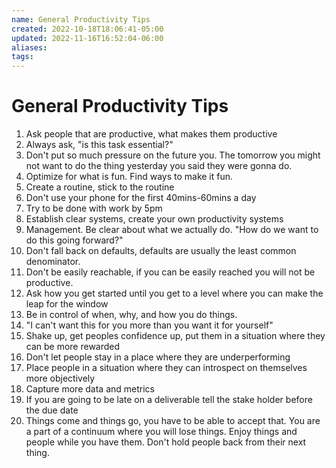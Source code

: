 ```yaml
---
name: General Productivity Tips
created: 2022-10-18T18:06:41-05:00
updated: 2022-11-16T16:52:04-06:00
aliases: 
tags: 
---
```

# General Productivity Tips

1. Ask people that are productive, what makes them productive
2. Always ask, "is this task essential?"
3. Don't put so much pressure on the future you.  The tomorrow you might not want to do the thing yesterday you said they were gonna do.
4. Optimize for what is fun.  Find ways to make it fun.
5. Create a routine, stick to the routine
6. Don't use your phone for the first 40mins-60mins a day
7. Try to be done with work by 5pm
8. Establish clear systems, create your own productivity systems
9. Management. Be clear about what we actually do. "How do we want to do this going forward?"
10. Don't fall back on defaults, defaults are usually the least common denominator. 
11. Don't be easily reachable, if you can be easily reached you will not be productive.
12. Ask how you get started until you get to a level where you can make the leap for the window
13. Be in control of when, why, and how you do things.
14. "I can't want this for you more than you want it for yourself"
15. Shake up, get peoples confidence up, put them in a situation where they can be more rewarded
16. Don't let people stay in a place where they are underperforming
17. Place people in a situation where they can introspect on themselves more objectively
18. Capture more data and metrics
19. If you are going to be late on a deliverable tell the stake holder before the due date
20. Things come and things go, you have to be able to accept that.  You are a part of a continuum where you will lose things.  Enjoy things and people while you have them.  Don't hold people back from their next thing.
